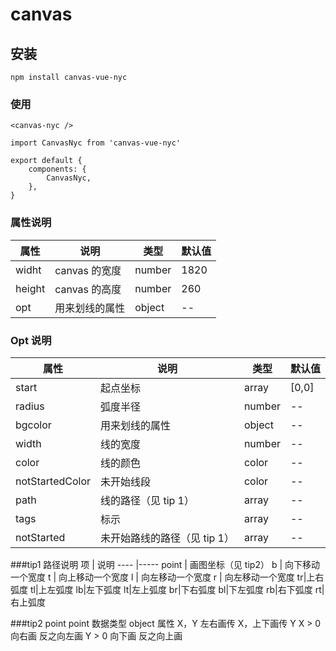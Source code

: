 # canvas

## 安装

```
npm install canvas-vue-nyc
```

### 使用

```
<canvas-nyc />

import CanvasNyc from 'canvas-vue-nyc'

export default {
    components: {
        CanvasNyc,
    },
}
```

### 属性说明

| 属性   | 说明           | 类型   | 默认值 |
| ------ | -------------- | ------ | ------ |
| widht  | canvas 的宽度  | number | 1820   |
| height | canvas 的高度  | number | 260    |
| opt    | 用来划线的属性 | object | --     |

### Opt 说明

| 属性            | 说明                         | 类型   | 默认值 |
| --------------- | ---------------------------- | ------ | ------ |
| start           | 起点坐标                     | array  | [0,0]  |
| radius          | 弧度半径                     | number | --     |
| bgcolor         | 用来划线的属性               | object | --     |
| width           | 线的宽度                     | number | --     |
| color           | 线的颜色                     | color  | --     |
| notStartedColor | 未开始线段                   | color  | --     |
| path            | 线的路径（见 tip 1）         | array  | --     |
| tags            | 标示                         | array  | --     |
| notStarted      | 未开始路线的路径（见 tip 1） | array  | --     |

###tip1 路径说明
项 | 说明
---- |-----
point | 画图坐标（见 tip2）
b | 向下移动一个宽度
t | 向上移动一个宽度
l | 向左移动一个宽度
r | 向左移动一个宽度
tr|上右弧度
tl|上左弧度
lb|左下弧度
lt|左上弧度
br|下右弧度
bl|下左弧度
rb|右下弧度
rt|右上弧度

###tip2 point
point 数据类型 object
属性 X，Y
左右画传 X，上下画传 Y
X > 0 向右画 反之向左画
Y > 0 向下画 反之向上画
